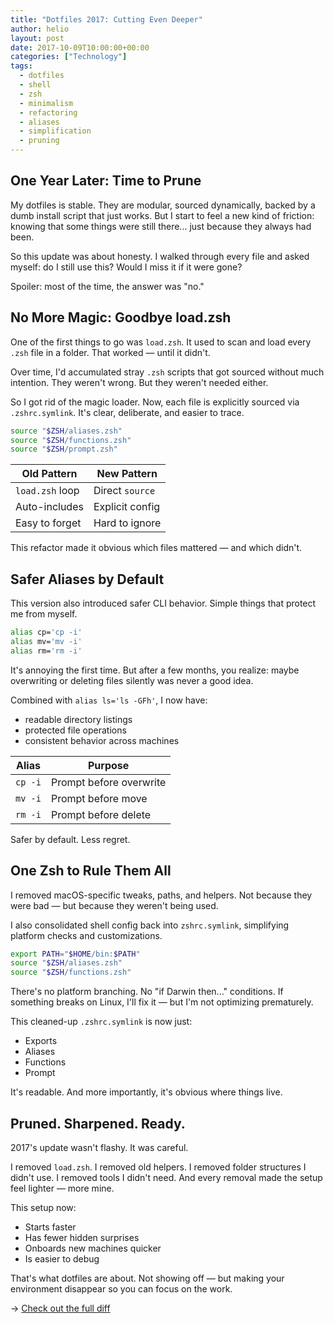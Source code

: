 ```yaml
---
title: "Dotfiles 2017: Cutting Even Deeper"
author: helio
layout: post
date: 2017-10-09T10:00:00+00:00
categories: ["Technology"]
tags:
  - dotfiles
  - shell
  - zsh
  - minimalism
  - refactoring
  - aliases
  - simplification
  - pruning
---
```


## One Year Later: Time to Prune

My dotfiles is stable. They are modular, sourced dynamically, backed by a dumb install script that just works. But I start to feel a new kind of friction: knowing that some things were still there... just because they always had been.

So this update was about honesty. I walked through every file and asked myself: do I still use this? Would I miss it if it were gone?

Spoiler: most of the time, the answer was "no."

## No More Magic: Goodbye load.zsh

One of the first things to go was `load.zsh`. It used to scan and load every `.zsh` file in a folder. That worked — until it didn't.

Over time, I'd accumulated stray `.zsh` scripts that got sourced without much intention. They weren't wrong. But they weren't needed either.

So I got rid of the magic loader. Now, each file is explicitly sourced via `.zshrc.symlink`. It's clear, deliberate, and easier to trace.

```zsh
source "$ZSH/aliases.zsh"
source "$ZSH/functions.zsh"
source "$ZSH/prompt.zsh"
```

| Old Pattern     | New Pattern     |
| --------------- | --------------- |
| `load.zsh` loop | Direct `source` |
| Auto-includes   | Explicit config |
| Easy to forget  | Hard to ignore  |

This refactor made it obvious which files mattered — and which didn't.

## Safer Aliases by Default

This version also introduced safer CLI behavior. Simple things that protect me from myself.

```bash
alias cp='cp -i'
alias mv='mv -i'
alias rm='rm -i'
```

It's annoying the first time. But after a few months, you realize: maybe overwriting or deleting files silently was never a good idea.

Combined with `alias ls='ls -GFh'`, I now have:

- readable directory listings
- protected file operations
- consistent behavior across machines

| Alias   | Purpose                 |
| ------- | ----------------------- |
| `cp -i` | Prompt before overwrite |
| `mv -i` | Prompt before move      |
| `rm -i` | Prompt before delete    |

Safer by default. Less regret.

## One Zsh to Rule Them All

I removed macOS-specific tweaks, paths, and helpers.
Not because they were bad — but because they weren't being used.

I also consolidated shell config back into `zshrc.symlink`, simplifying platform checks and customizations.

```zsh
export PATH="$HOME/bin:$PATH"
source "$ZSH/aliases.zsh"
source "$ZSH/functions.zsh"
```

There's no platform branching. No "if Darwin then..." conditions. If something breaks on Linux, I'll fix it — but I'm not optimizing prematurely.

This cleaned-up `.zshrc.symlink` is now just:

- Exports
- Aliases
- Functions
- Prompt

It's readable. And more importantly, it's obvious where things live.

## Pruned. Sharpened. Ready.

2017's update wasn't flashy. It was careful.

I removed `load.zsh`. I removed old helpers. I removed folder structures I didn't use. I removed tools I didn't need. And every removal made the setup feel lighter — more mine.

This setup now:

- Starts faster
- Has fewer hidden surprises
- Onboards new machines quicker
- Is easier to debug

That's what dotfiles are about. Not showing off — but making your environment disappear so you can focus on the work.

→ [Check out the full diff](https://github.com/helmedeiros/dotfiles/compare/c43d38d05f219c91d026c87638922ffc092d8335...5f3b4f4f5377e2354d0bc2d674d9a414e6bd3c58)
